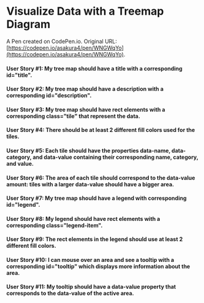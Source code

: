 # Visualize Data with a Treemap Diagram

A Pen created on CodePen.io. Original URL: [https://codepen.io/asakura4/pen/WNGWqYo](https://codepen.io/asakura4/pen/WNGWqYo).

#### User Story #1: My tree map should have a title with a corresponding id="title".
#### User Story #2: My tree map should have a description with a corresponding id="description".
#### User Story #3: My tree map should have rect elements with a corresponding class="tile" that represent the data.
#### User Story #4: There should be at least 2 different fill colors used for the tiles.
#### User Story #5: Each tile should have the properties data-name, data-category, and data-value containing their corresponding name, category, and value.
#### User Story #6: The area of each tile should correspond to the data-value amount: tiles with a larger data-value should have a bigger area.
#### User Story #7: My tree map should have a legend with corresponding id="legend".
#### User Story #8: My legend should have rect elements with a corresponding class="legend-item".
#### User Story #9: The rect elements in the legend should use at least 2 different fill colors.
#### User Story #10: I can mouse over an area and see a tooltip with a corresponding id="tooltip" which displays more information about the area.
#### User Story #11: My tooltip should have a data-value property that corresponds to the data-value of the active area.
